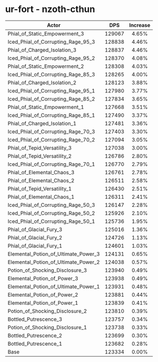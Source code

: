 # ur-fort - nzoth-cthun
| Actor | DPS | Increase |
|---|:---:|:---:|
|Phial_of_Static_Empowerment_3|129067|4.65%|
|Iced_Phial_of_Corrupting_Rage_95_3|128838|4.46%|
|Phial_of_Charged_Isolation_3|128837|4.46%|
|Iced_Phial_of_Corrupting_Rage_95_2|128370|4.08%|
|Phial_of_Static_Empowerment_2|128308|4.03%|
|Iced_Phial_of_Corrupting_Rage_85_3|128265|4.00%|
|Phial_of_Charged_Isolation_2|128123|3.88%|
|Iced_Phial_of_Corrupting_Rage_95_1|127980|3.77%|
|Iced_Phial_of_Corrupting_Rage_85_2|127834|3.65%|
|Phial_of_Static_Empowerment_1|127668|3.51%|
|Iced_Phial_of_Corrupting_Rage_85_1|127490|3.37%|
|Phial_of_Charged_Isolation_1|127481|3.36%|
|Iced_Phial_of_Corrupting_Rage_70_3|127403|3.30%|
|Iced_Phial_of_Corrupting_Rage_70_2|127094|3.05%|
|Phial_of_Tepid_Versatility_3|127038|3.00%|
|Phial_of_Tepid_Versatility_2|126786|2.80%|
|Iced_Phial_of_Corrupting_Rage_70_1|126770|2.79%|
|Phial_of_Elemental_Chaos_3|126761|2.78%|
|Phial_of_Elemental_Chaos_2|126511|2.58%|
|Phial_of_Tepid_Versatility_1|126430|2.51%|
|Phial_of_Elemental_Chaos_1|126311|2.41%|
|Iced_Phial_of_Corrupting_Rage_50_3|126147|2.28%|
|Iced_Phial_of_Corrupting_Rage_50_2|125926|2.10%|
|Iced_Phial_of_Corrupting_Rage_50_1|125736|1.95%|
|Phial_of_Glacial_Fury_3|125016|1.36%|
|Phial_of_Glacial_Fury_2|124726|1.13%|
|Phial_of_Glacial_Fury_1|124601|1.03%|
|Elemental_Potion_of_Ultimate_Power_3|124131|0.65%|
|Elemental_Potion_of_Ultimate_Power_2|124038|0.57%|
|Potion_of_Shocking_Disclosure_3|123940|0.49%|
|Elemental_Potion_of_Power_3|123938|0.49%|
|Elemental_Potion_of_Ultimate_Power_1|123931|0.48%|
|Elemental_Potion_of_Power_2|123881|0.44%|
|Elemental_Potion_of_Power_1|123839|0.41%|
|Potion_of_Shocking_Disclosure_2|123810|0.39%|
|Bottled_Putrescence_3|123757|0.34%|
|Potion_of_Shocking_Disclosure_1|123738|0.33%|
|Bottled_Putrescence_2|123699|0.30%|
|Bottled_Putrescence_1|123682|0.28%|
|Base|123334|0.00%|
